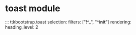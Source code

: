 # toast module

::: ttkbootstrap.toast selection: filters: ["!^_", "^__init__"] rendering: heading_level: 2
